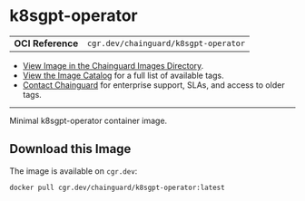 <!--monopod:start-->
# k8sgpt-operator
| | |
| - | - |
| **OCI Reference** | `cgr.dev/chainguard/k8sgpt-operator` |


* [View Image in the Chainguard Images Directory](https://images.chainguard.dev/directory/image/k8sgpt-operator/overview).
* [View the Image Catalog](https://console.chainguard.dev/images/catalog) for a full list of available tags.
* [Contact Chainguard](https://www.chainguard.dev/chainguard-images) for enterprise support, SLAs, and access to older tags.

---
<!--monopod:end-->

<!--overview:start-->
Minimal k8sgpt-operator container image.
<!--overview:end-->

<!--getting:start-->
## Download this Image
The image is available on `cgr.dev`:

```
docker pull cgr.dev/chainguard/k8sgpt-operator:latest
```
<!--getting:end-->

<!--body:start-->
<!--body:end-->
